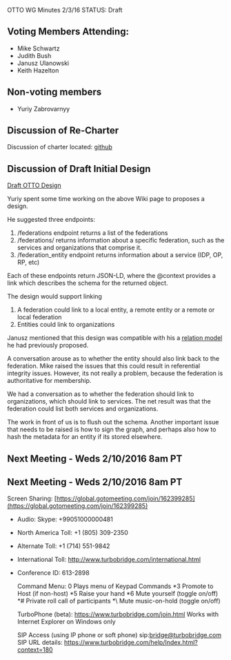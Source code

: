 OTTO WG Minutes 2/3/16
STATUS: Draft

## Voting Members Attending:
 - Mike Schwartz
 - Judith Bush
 - Janusz Ulanowski
 - Keith Hazelton

## Non-voting members
 - Yuriy Zabrovarnyy

## Discussion of Re-Charter

Discussion of charter located:
[github](https://github.com/KantaraInitiative/wg-otto/blob/master/kantara/charter.md)

## Discussion of Draft Initial Design

[Draft OTTO Design](http://ox.gluu.org/doku.php?id=otto:proposal)

Yuriy spent some time working on the above Wiki page to proposes a design. 

He suggested three endpoints:
  1. /federations endpoint returns a list of the federations 
  2. /federations/<id> returns information about a specific federation, such as the services and organizations
  that comprise it.
  3. /federation_entity endpoint returns information about a service (IDP, OP, RP, etc)
  
Each of these endpoints return JSON-LD, where the @context provides a link which describes the schema for the 
returned object.

The design would support linking
  1. A federation could link to a local entity, a remote entity or a remote or local federation
  2. Entities could link to organizations

Janusz mentioned that this design was compatible with his a 
[relation model](https://github.com/KantaraInitiative/wg-otto/blob/master/files/janusz_proposed_schema.pdf)
he had previously proposed. 

A conversation arouse as to whether the entity should also link back to the federation. Mike raised the issues 
that this could result in referential integrity issues. However, its not really a problem, because the federation
is authoritative for membership. 

We had a conversation as to whether the federation should link to organizations, which should link to services.
The net result was that the federation could list both services and organizations. 

The work in front of us is to flush out the schema. Another important issue that needs to be raised is how to sign 
the graph, and perhaps also how to hash the metadata for an entity if its stored elsewhere.

## Next Meeting - Weds 2/10/2016 8am PT
## Next Meeting - Weds 2/10/2016 8am PT

Screen Sharing: [https://global.gotomeeting.com/join/162399285](https://global.gotomeeting.com/join/162399285)

 - Audio: Skype: +99051000000481
 - North America Toll: +1 (805) 309-2350
 - Alternate Toll: +1 (714) 551-9842
 - International Toll: http://www.turbobridge.com/international.html

 - Conference ID: 613-2898

    Command Menu: 0 Plays menu of Keypad Commands *3 Promote to Host (if non-host) *5 Raise your hand 
    *6 Mute yourself (toggle on/off) *# Private roll call of participants *\ Mute music-on-hold (toggle on/off)

    TurboPhone (beta): https://www.turbobridge.com/join.html Works with Internet Explorer on Windows only

    SIP Access (using IP phone or soft phone) sip:bridge@turbobridge.com
    SIP URL details: https://www.turbobridge.com/help/Index.html?context=180

